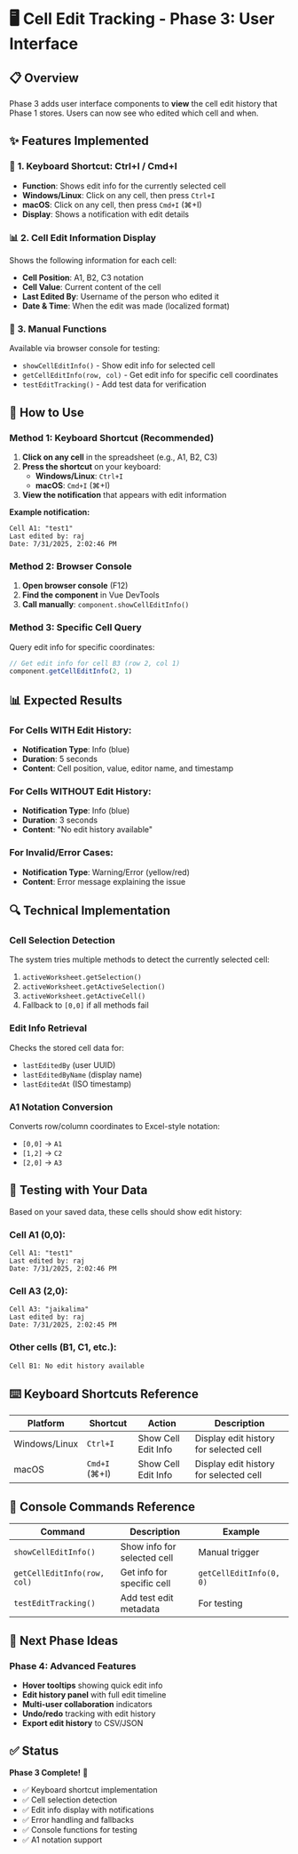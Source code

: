 # 🖥️ **Cell Edit Tracking - Phase 3: User Interface**

## 📋 **Overview**
Phase 3 adds user interface components to **view** the cell edit history that Phase 1 stores. Users can now see who edited which cell and when.

## ✨ **Features Implemented**

### 🎯 **1. Keyboard Shortcut: Ctrl+I / Cmd+I**
- **Function**: Shows edit info for the currently selected cell
- **Windows/Linux**: Click on any cell, then press `Ctrl+I`
- **macOS**: Click on any cell, then press `Cmd+I` (⌘+I)
- **Display**: Shows a notification with edit details

### 📊 **2. Cell Edit Information Display**
Shows the following information for each cell:
- **Cell Position**: A1, B2, C3 notation
- **Cell Value**: Current content of the cell
- **Last Edited By**: Username of the person who edited it
- **Date & Time**: When the edit was made (localized format)

### 🔧 **3. Manual Functions**
Available via browser console for testing:
- `showCellEditInfo()` - Show edit info for selected cell
- `getCellEditInfo(row, col)` - Get edit info for specific cell coordinates
- `testEditTracking()` - Add test data for verification

## 🧪 **How to Use**

### **Method 1: Keyboard Shortcut (Recommended)**
1. **Click on any cell** in the spreadsheet (e.g., A1, B2, C3)
2. **Press the shortcut** on your keyboard:
   - **Windows/Linux**: `Ctrl+I`
   - **macOS**: `Cmd+I` (⌘+I)
3. **View the notification** that appears with edit information

**Example notification:**
```
Cell A1: "test1"
Last edited by: raj
Date: 7/31/2025, 2:02:46 PM
```

### **Method 2: Browser Console**
1. **Open browser console** (F12)
2. **Find the component** in Vue DevTools
3. **Call manually**: `component.showCellEditInfo()`

### **Method 3: Specific Cell Query**
Query edit info for specific coordinates:
```javascript
// Get edit info for cell B3 (row 2, col 1)
component.getCellEditInfo(2, 1)
```

## 📊 **Expected Results**

### **For Cells WITH Edit History:**
- **Notification Type**: Info (blue)
- **Duration**: 5 seconds
- **Content**: Cell position, value, editor name, and timestamp

### **For Cells WITHOUT Edit History:**
- **Notification Type**: Info (blue) 
- **Duration**: 3 seconds
- **Content**: "No edit history available"

### **For Invalid/Error Cases:**
- **Notification Type**: Warning/Error (yellow/red)
- **Content**: Error message explaining the issue

## 🔍 **Technical Implementation**

### **Cell Selection Detection**
The system tries multiple methods to detect the currently selected cell:
1. `activeWorksheet.getSelection()`
2. `activeWorksheet.getActiveSelection()`
3. `activeWorksheet.getActiveCell()`
4. Fallback to `[0,0]` if all methods fail

### **Edit Info Retrieval**
Checks the stored cell data for:
- `lastEditedBy` (user UUID)
- `lastEditedByName` (display name)
- `lastEditedAt` (ISO timestamp)

### **A1 Notation Conversion**
Converts row/column coordinates to Excel-style notation:
- `[0,0]` → `A1`
- `[1,2]` → `C2`
- `[2,0]` → `A3`

## 🎯 **Testing with Your Data**

Based on your saved data, these cells should show edit history:

### **Cell A1 (0,0):**
```
Cell A1: "test1"
Last edited by: raj
Date: 7/31/2025, 2:02:46 PM
```

### **Cell A3 (2,0):**
```
Cell A3: "jaikalima"
Last edited by: raj
Date: 7/31/2025, 2:02:45 PM
```

### **Other cells (B1, C1, etc.):**
```
Cell B1: No edit history available
```

## ⌨️ **Keyboard Shortcuts Reference**

| Platform | Shortcut | Action | Description |
|----------|----------|--------|-------------|
| Windows/Linux | `Ctrl+I` | Show Cell Edit Info | Display edit history for selected cell |
| macOS | `Cmd+I` (⌘+I) | Show Cell Edit Info | Display edit history for selected cell |

## 🔧 **Console Commands Reference**

| Command | Description | Example |
|---------|-------------|---------|
| `showCellEditInfo()` | Show info for selected cell | Manual trigger |
| `getCellEditInfo(row, col)` | Get info for specific cell | `getCellEditInfo(0, 0)` |
| `testEditTracking()` | Add test edit metadata | For testing |

## 🚀 **Next Phase Ideas**

### **Phase 4: Advanced Features**
- **Hover tooltips** showing quick edit info
- **Edit history panel** with full edit timeline
- **Multi-user collaboration** indicators
- **Undo/redo** tracking with edit history
- **Export edit history** to CSV/JSON

## ✅ **Status**

**Phase 3 Complete!** 🎉
- ✅ Keyboard shortcut implementation
- ✅ Cell selection detection
- ✅ Edit info display with notifications
- ✅ Error handling and fallbacks
- ✅ Console functions for testing
- ✅ A1 notation support 